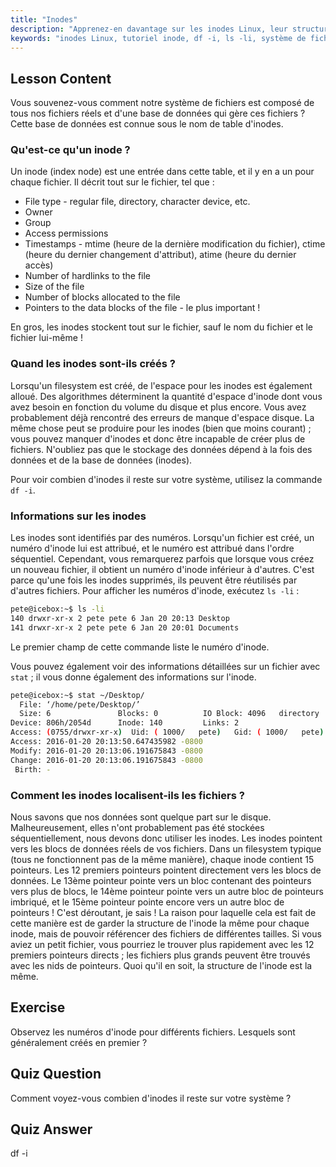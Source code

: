 ```yaml
---
title: "Inodes"
description: "Apprenez-en davantage sur les inodes Linux, leur structure et comment ils gèrent les fichiers. Comprenez les numéros d'inode et utilisez `df -i` et `ls -li` pour vérifier l'utilisation des inodes. Commencez votre parcours Linux !"
keywords: "inodes Linux, tutoriel inode, df -i, ls -li, système de fichiers Linux, Linux pour débutants, guide Linux"
---
```


## Lesson Content

Vous souvenez-vous comment notre système de fichiers est composé de tous nos fichiers réels et d'une base de données qui gère ces fichiers ? Cette base de données est connue sous le nom de table d'inodes.

### Qu'est-ce qu'un inode ?

Un inode (index node) est une entrée dans cette table, et il y en a un pour chaque fichier. Il décrit tout sur le fichier, tel que :

- File type - regular file, directory, character device, etc.
- Owner
- Group
- Access permissions
- Timestamps - mtime (heure de la dernière modification du fichier), ctime (heure du dernier changement d'attribut), atime (heure du dernier accès)
- Number of hardlinks to the file
- Size of the file
- Number of blocks allocated to the file
- Pointers to the data blocks of the file - le plus important !

En gros, les inodes stockent tout sur le fichier, sauf le nom du fichier et le fichier lui-même !

### Quand les inodes sont-ils créés ?

Lorsqu'un filesystem est créé, de l'espace pour les inodes est également alloué. Des algorithmes déterminent la quantité d'espace d'inode dont vous avez besoin en fonction du volume du disque et plus encore. Vous avez probablement déjà rencontré des erreurs de manque d'espace disque. La même chose peut se produire pour les inodes (bien que moins courant) ; vous pouvez manquer d'inodes et donc être incapable de créer plus de fichiers. N'oubliez pas que le stockage des données dépend à la fois des données et de la base de données (inodes).

Pour voir combien d'inodes il reste sur votre système, utilisez la commande `df -i`.

### Informations sur les inodes

Les inodes sont identifiés par des numéros. Lorsqu'un fichier est créé, un numéro d'inode lui est attribué, et le numéro est attribué dans l'ordre séquentiel. Cependant, vous remarquerez parfois que lorsque vous créez un nouveau fichier, il obtient un numéro d'inode inférieur à d'autres. C'est parce qu'une fois les inodes supprimés, ils peuvent être réutilisés par d'autres fichiers. Pour afficher les numéros d'inode, exécutez `ls -li` :

```bash
pete@icebox:~$ ls -li
140 drwxr-xr-x 2 pete pete 6 Jan 20 20:13 Desktop
141 drwxr-xr-x 2 pete pete 6 Jan 20 20:01 Documents
```

Le premier champ de cette commande liste le numéro d'inode.

Vous pouvez également voir des informations détaillées sur un fichier avec `stat` ; il vous donne également des informations sur l'inode.

```bash
pete@icebox:~$ stat ~/Desktop/
  File: ‘/home/pete/Desktop/’
  Size: 6               Blocks: 0          IO Block: 4096   directory
Device: 806h/2054d      Inode: 140         Links: 2
Access: (0755/drwxr-xr-x)  Uid: ( 1000/   pete)   Gid: ( 1000/   pete)
Access: 2016-01-20 20:13:50.647435982 -0800
Modify: 2016-01-20 20:13:06.191675843 -0800
Change: 2016-01-20 20:13:06.191675843 -0800
 Birth: -
```

### Comment les inodes localisent-ils les fichiers ?

Nous savons que nos données sont quelque part sur le disque. Malheureusement, elles n'ont probablement pas été stockées séquentiellement, nous devons donc utiliser les inodes. Les inodes pointent vers les blocs de données réels de vos fichiers. Dans un filesystem typique (tous ne fonctionnent pas de la même manière), chaque inode contient 15 pointeurs. Les 12 premiers pointeurs pointent directement vers les blocs de données. Le 13ème pointeur pointe vers un bloc contenant des pointeurs vers plus de blocs, le 14ème pointeur pointe vers un autre bloc de pointeurs imbriqué, et le 15ème pointeur pointe encore vers un autre bloc de pointeurs ! C'est déroutant, je sais ! La raison pour laquelle cela est fait de cette manière est de garder la structure de l'inode la même pour chaque inode, mais de pouvoir référencer des fichiers de différentes tailles. Si vous aviez un petit fichier, vous pourriez le trouver plus rapidement avec les 12 premiers pointeurs directs ; les fichiers plus grands peuvent être trouvés avec les nids de pointeurs. Quoi qu'il en soit, la structure de l'inode est la même.

## Exercise

Observez les numéros d'inode pour différents fichiers. Lesquels sont généralement créés en premier ?

## Quiz Question

Comment voyez-vous combien d'inodes il reste sur votre système ?

## Quiz Answer

df -i
